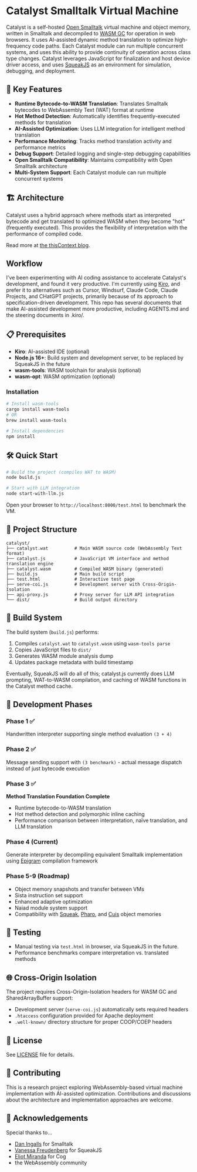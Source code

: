 # Catalyst Smalltalk Virtual Machine

Catalyst is a self-hosted [Open Smalltalk](https://github.com/OpenSmalltalk/opensmalltalk-vm) virtual machine
and object memory, written in Smalltalk and decompiled to [WASM
GC](https://github.com/WebAssembly) for operation in web browsers. It
uses AI-assisted dynamic method translation to optimize high-frequency
code paths. Each Catalyst module can run multiple concurrent systems,
and uses this ability to provide continuity of operation across class
type changes. Catalyst leverages JavaScript for finalization and host
device driver access, and uses [SqueakJS](https://squeak.js.org) as an environment for
simulation, debugging, and deployment.

## 🚀 Key Features

- **Runtime Bytecode-to-WASM Translation**: Translates Smalltalk
  bytecodes to WebAssembly Text (WAT) format at runtime
- **Hot Method Detection**: Automatically identifies
  frequently-executed methods for translation
- **AI-Assisted Optimization**: Uses LLM integration for intelligent
  method translation
- **Performance Monitoring**: Tracks method translation activity and
  performance metrics
- **Debug Support**: Detailed logging and single-step debugging
  capabilities
- **Open Smalltalk Compatibility**: Maintains compatibility with Open
  Smalltalk architecture
- **Multi-System Support**: Each Catalyst module can run multiple
  concurrent systems

## 🏗️ Architecture

Catalyst uses a hybrid approach where methods start as interpreted
bytecode and get translated to optimized WASM when they become "hot"
(frequently executed). This provides the flexibility of interpretation
with the performance of compiled code.

Read more at [the thisContext blog](https://thiscontext.com).

## Workflow

I've been experimenting with AI coding assistance to accelerate
Catalyst's development, and found it very productive. I'm currently
using [Kiro](https://kiro.dev), and prefer it to alternatives such as
Cursor, Windsurf, Claude Code, Claude Projects, and CHatGPT projects,
primarily because of its approach to specification-driven
development. This repo has several documents that make AI-assisted
development more productive, including AGENTS.md and the steering
documents in .kiro/.

## 📋 Prerequisites

- **Kiro**: AI-assisted IDE (optional)
- **Node.js 16+**: Build system and development server, to be replaced
  by SqueakJS in the future
- **wasm-tools**: WASM toolchain for analysis (optional)
- **wasm-opt**: WASM optimization (optional)

### Installation

```bash
# Install wasm-tools
cargo install wasm-tools
# OR
brew install wasm-tools

# Install dependencies
npm install
```

## 🛠️ Quick Start

```bash
# Build the project (compiles WAT to WASM)
node build.js

# Start with LLM integration
node start-with-llm.js
```

Open your browser to `http://localhost:8000/test.html` to benchmark the VM.

## 📁 Project Structure

```
catalyst/
├── catalyst.wat          # Main WASM source code (WebAssembly Text format)
├── catalyst.js           # JavaScript VM interface and method translation engine
├── catalyst.wasm         # Compiled WASM binary (generated)
├── build.js              # Main build script
├── test.html             # Interactive test page
├── serve-coi.js          # Development server with Cross-Origin-Isolation
├── api-proxy.js          # Proxy server for LLM API integration
└── dist/                 # Build output directory
```

## 🔧 Build System

The build system (`build.js`) performs:

1. Compiles `catalyst.wat` to `catalyst.wasm` using `wasm-tools parse`
2. Copies JavaScript files to `dist/`
3. Generates WASM module analysis dump
4. Updates package metadata with build timestamp

Eventually, SqueakJS will do all of this; catalyst.js currently does
LLM prompting, WAT-to-WASM compilation, and caching of WASM functions
in the Catalyst method cache.

## 🎯 Development Phases

### Phase 1 ✅
Handwritten interpreter supporting single method evaluation `(3 + 4)`

### Phase 2 ✅
Message sending support with `(3 benchmark)` - actual message dispatch
instead of just bytecode execution

### Phase 3 ✅
**Method Translation Foundation Complete**
- Runtime bytecode-to-WASM translation
- Hot method detection and polymorphic inline caching
- Performance comparison between interpretation, naïve translation,
  and LLM translation

### Phase 4 (Current)
Generate interpreter by decompiling equivalent Smalltalk
implementation using
[Epigram](https://thiscontext.com/2022/06/28/epigram-reifying-grammar-production-rules-for-clearer-parsing-compiling-and-searching/)
compilation framework

### Phase 5-9 (Roadmap)
- Object memory snapshots and transfer between VMs
- Sista instruction set support
- Enhanced adaptive optimization
- Naiad module system support
- Compatibility with [Squeak](https://squeak.org),
  [Pharo](https://pharo.org), and [Cuis](https://cuis.st) object
  memories

## 🧪 Testing

- Manual testing via `test.html` in browser, via SqueakJS in the future.
- Performance benchmarks compare interpretation vs. translated methods

## 🌐 Cross-Origin Isolation

The project requires Cross-Origin-Isolation headers for WASM GC and
SharedArrayBuffer support:

- Development server (`serve-coi.js`) automatically sets required headers
- `.htaccess` configuration provided for Apache deployment
- `.well-known/` directory structure for proper COOP/COEP headers

## 📄 License

See [LICENSE](LICENSE) file for details.

## 🤝 Contributing

This is a research project exploring WebAssembly-based virtual machine
implementation with AI-assisted optimization. Contributions and
discussions about the architecture and implementation approaches are
welcome.

## 🙏 Acknowledgements

Special thanks to...
- [Dan Ingalls](https://en.wikipedia.org/wiki/Dan_Ingalls) for Smalltalk
- [Vanessa Freudenberg](https://github.com/codefrau) for SqueakJS
- [Eliot Miranda](http://www.mirandabanda.org/cogblog/) for Cog
- the WebAssembly community

